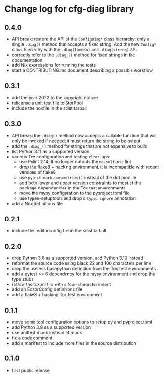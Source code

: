 # Change log for cfg-diag library

## 0.4.0

- API break: restore the API of the `ConfigDiag*` class hierarchy: only
  a single `.diag()` method that accepts a fixed string. Add the new
  `Config*` class hierarchy with the `.diag(lambda)` and `.diag(string)`
  API
- correctly refer to the `.diag_()` method for fixed strings in
  the documentation
- add Nix expressions for running the tests
- start a CONTRIBUTING.md document describing a possible workflow

## 0.3.1

- add the year 2022 to the copyright notices
- relicense a unit test file to StorPool
- include the noxfile in the sdist tarball

## 0.3.0

- API break: the `.diag()` method now accepts a callable function that
  will only be invoked if needed; it must return the string to be output
- add the `.diag_()` method for strings that are not expensive to build
- list Python 3.11 as a supported version
- various Tox configuration and testing clean-ups:
  - use Pylint 2.14; it no longer outputs the `no-self-use` lint
  - drop the flake8 + hacking environment, it is incompatible with recent
    versions of flake8
  - use `pytest.mark.parametrize()` instead of the ddt module
  - add both lower and upper version constraints to most of the package
    dependencies in the Tox test environments
  - move the mypy configuration to the pyproject.toml file
  - use types-setuptools and drop a `type: ignore` annotation
- add a Nox definitions file

## 0.2.1

- include the .editorconfig file in the sdist tarball

## 0.2.0

- drop Python 3.6 as a supported version, add Python 3.10 instead
- reformat the source code using black 22 and 100 characters per line
- drop the useless basepython definition from the Tox test environments
- add a pytest >= 6 dependency for the mypy environment and drop the type stubs
- reflow the tox.ini file with a four-character indent
- add an EditorConfig definitions file
- add a flake8 + hacking Tox test environment

## 0.1.1

- move some tool configuration options to setup.py and pyproject.toml
- add Python 3.9 as a supported version
- use unittest.mock instead of mock
- fix a code comment
- add a manifest to include more files in the source distribution

## 0.1.0

- first public release
